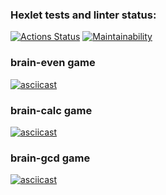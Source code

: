 ### Hexlet tests and linter status:
[![Actions Status](https://github.com/Soft4seo/frontend-project-44/workflows/hexlet-check/badge.svg)](https://github.com/Soft4seo/frontend-project-44/actions)
[![Maintainability](https://api.codeclimate.com/v1/badges/dc6663d7d571e1604fd5/maintainability)](https://codeclimate.com/github/Soft4seo/hexlet-js/maintainability)
### brain-even game
[![asciicast](https://asciinema.org/a/WnFqyGydr9jblTaURIiyQjT5W.svg)](https://asciinema.org/a/WnFqyGydr9jblTaURIiyQjT5W)

### brain-calc game
[![asciicast](https://asciinema.org/a/Q800xWsGuFfcrna0IFLZXMaev.svg)](https://asciinema.org/a/Q800xWsGuFfcrna0IFLZXMaev)

### brain-gcd game
[![asciicast](https://asciinema.org/a/0KYTbSWPQfEMbzsoTGILh7CyK.svg)](https://asciinema.org/a/0KYTbSWPQfEMbzsoTGILh7CyK)
